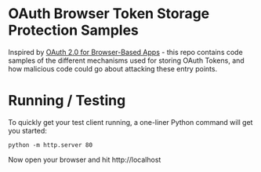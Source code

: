 # OAuth Browser Token Storage Protection Samples

Inspired by [OAuth 2.0 for Browser-Based Apps](https://datatracker.ietf.org/doc/html/draft-ietf-oauth-browser-based-apps#token-storage) - this repo contains code samples of 
the different mechanisms used for storing OAuth Tokens, and how malicious code could go about attacking these entry points.

# Running / Testing

To quickly get your test client running, a one-liner Python command will get you started:

```python -m http.server 80```

Now open your browser and hit http://localhost